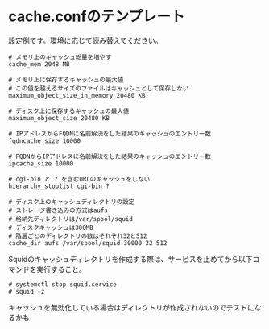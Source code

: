 # cache.confのテンプレート
設定例です。環境に応じて読み替えてください。
```
# メモリ上のキャッシュ総量を増やす
cache_mem 2048 MB

# メモリ上に保存するキャッシュの最大値
# この値を越えるサイズのファイルはキャッシュとして保存しない
maximum_object_size_in_memory 20480 KB

# ディスク上に保存するキャッシュの最大値
maximum_object_size 20480 KB

# IPアドレスからFQDNに名前解決をした結果のキャッシュのエントリー数
fqdncache_size 10000

# FQDNからIPアドレスに名前解決をした結果のキャッシュのエントリー数
ipcache_size 10000

# cgi-bin と ? を含むURLのキャッシュをしない
hierarchy_stoplist cgi-bin ?

# ディスク上のキャッシュディレクトリの設定
# ストレージ書き込みの方式はaufs
# 格納先ディレクトリは/var/spool/squid
# ディスクキャッシュは300MB
# 階層ごとのディレクトリの数はそれぞれ32と512
cache_dir aufs /var/spool/squid 30000 32 512
```
Squidのキャッシュディレクトリを作成する際は、サービスを止めてから以下コマンドを実行すること。
```
# systemctl stop squid.service
# squid -z
```
キャッシュを無効化している場合はディレクトリが作成されないのでテストになるかも
